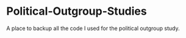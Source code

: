 # Political-Outgroup-Studies
A place to backup all the code I used for the political outgroup study.
